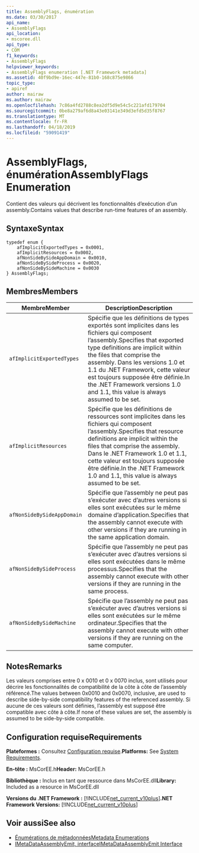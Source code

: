 ```yaml
---
title: AssemblyFlags, énumération
ms.date: 03/30/2017
api_name:
- AssemblyFlags
api_location:
- mscoree.dll
api_type:
- COM
f1_keywords:
- AssemblyFlags
helpviewer_keywords:
- AssemblyFlags enumeration [.NET Framework metadata]
ms.assetid: 40f9bd9e-16ec-447e-81b0-168c875e9866
topic_type:
- apiref
author: mairaw
ms.author: mairaw
ms.openlocfilehash: 7c86a4fd2788c8ea2df5d9e54c5c221afd179704
ms.sourcegitcommit: 0be8a279af6d8a43e03141e349d3efd5d35f8767
ms.translationtype: MT
ms.contentlocale: fr-FR
ms.lasthandoff: 04/18/2019
ms.locfileid: "59091419"
---
```

# <a name="assemblyflags-enumeration"></a><span data-ttu-id="330d6-102">AssemblyFlags, énumération</span><span class="sxs-lookup"><span data-stu-id="330d6-102">AssemblyFlags Enumeration</span></span>
<span data-ttu-id="330d6-103">Contient des valeurs qui décrivent les fonctionnalités d’exécution d’un assembly.</span><span class="sxs-lookup"><span data-stu-id="330d6-103">Contains values that describe run-time features of an assembly.</span></span>  
  
## <a name="syntax"></a><span data-ttu-id="330d6-104">Syntaxe</span><span class="sxs-lookup"><span data-stu-id="330d6-104">Syntax</span></span>  
  
```  
typedef enum {  
    afImplicitExportedTypes = 0x0001,  
    afImplicitResources = 0x0002,  
    afNonSideBySideAppDomain = 0x0010,  
    afNonSideBySideProcess = 0x0020,  
    afNonSideBySideMachine = 0x0030  
} AssemblyFlags;  
```  
  
## <a name="members"></a><span data-ttu-id="330d6-105">Membres</span><span class="sxs-lookup"><span data-stu-id="330d6-105">Members</span></span>  
  
|<span data-ttu-id="330d6-106">Membre</span><span class="sxs-lookup"><span data-stu-id="330d6-106">Member</span></span>|<span data-ttu-id="330d6-107">Description</span><span class="sxs-lookup"><span data-stu-id="330d6-107">Description</span></span>|  
|------------|-----------------|  
|`afImplicitExportedTypes`|<span data-ttu-id="330d6-108">Spécifie que les définitions de types exportés sont implicites dans les fichiers qui composent l’assembly.</span><span class="sxs-lookup"><span data-stu-id="330d6-108">Specifies that exported type definitions are implicit within the files that comprise the assembly.</span></span> <span data-ttu-id="330d6-109">Dans les versions 1.0 et 1.1 du .NET Framework, cette valeur est toujours supposée être définie.</span><span class="sxs-lookup"><span data-stu-id="330d6-109">In the .NET Framework versions 1.0 and 1.1, this value is always assumed to be set.</span></span>|  
|`afImplicitResources`|<span data-ttu-id="330d6-110">Spécifie que les définitions de ressources sont implicites dans les fichiers qui composent l’assembly.</span><span class="sxs-lookup"><span data-stu-id="330d6-110">Specifies that resource definitions are implicit within the files that comprise the assembly.</span></span> <span data-ttu-id="330d6-111">Dans le .NET Framework 1.0 et 1.1, cette valeur est toujours supposée être définie.</span><span class="sxs-lookup"><span data-stu-id="330d6-111">In the .NET Framework 1.0 and 1.1, this value is always assumed to be set.</span></span>|  
|`afNonSideBySideAppDomain`|<span data-ttu-id="330d6-112">Spécifie que l’assembly ne peut pas s’exécuter avec d’autres versions si elles sont exécutées sur le même domaine d’application.</span><span class="sxs-lookup"><span data-stu-id="330d6-112">Specifies that the assembly cannot execute with other versions if they are running in the same application domain.</span></span>|  
|`afNonSideBySideProcess`|<span data-ttu-id="330d6-113">Spécifie que l’assembly ne peut pas s’exécuter avec d’autres versions si elles sont exécutées dans le même processus.</span><span class="sxs-lookup"><span data-stu-id="330d6-113">Specifies that the assembly cannot execute with other versions if they are running in the same process.</span></span>|  
|`afNonSideBySideMachine`|<span data-ttu-id="330d6-114">Spécifie que l’assembly ne peut pas s’exécuter avec d’autres versions si elles sont exécutées sur le même ordinateur.</span><span class="sxs-lookup"><span data-stu-id="330d6-114">Specifies that the assembly cannot execute with other versions if they are running on the same computer.</span></span>|  
  
## <a name="remarks"></a><span data-ttu-id="330d6-115">Notes</span><span class="sxs-lookup"><span data-stu-id="330d6-115">Remarks</span></span>  
 <span data-ttu-id="330d6-116">Les valeurs comprises entre 0 x 0010 et 0 x 0070 inclus, sont utilisés pour décrire les fonctionnalités de compatibilité de la côte à côte de l’assembly référencé.</span><span class="sxs-lookup"><span data-stu-id="330d6-116">The values between 0x0010 and 0x0070, inclusive, are used to describe side-by-side compatibility features of the referenced assembly.</span></span> <span data-ttu-id="330d6-117">Si aucune de ces valeurs sont définies, l’assembly est supposé être compatible avec côte à côte.</span><span class="sxs-lookup"><span data-stu-id="330d6-117">If none of these values are set, the assembly is assumed to be side-by-side compatible.</span></span>  
  
## <a name="requirements"></a><span data-ttu-id="330d6-118">Configuration requise</span><span class="sxs-lookup"><span data-stu-id="330d6-118">Requirements</span></span>  
 <span data-ttu-id="330d6-119">**Plateformes :** Consultez [Configuration requise](../../../../docs/framework/get-started/system-requirements.md).</span><span class="sxs-lookup"><span data-stu-id="330d6-119">**Platforms:** See [System Requirements](../../../../docs/framework/get-started/system-requirements.md).</span></span>  
  
 <span data-ttu-id="330d6-120">**En-tête :** MsCorEE.h</span><span class="sxs-lookup"><span data-stu-id="330d6-120">**Header:** MsCorEE.h</span></span>  
  
 <span data-ttu-id="330d6-121">**Bibliothèque :** Inclus en tant que ressource dans MsCorEE.dll</span><span class="sxs-lookup"><span data-stu-id="330d6-121">**Library:** Included as a resource in MsCorEE.dll</span></span>  
  
 <span data-ttu-id="330d6-122">**Versions du .NET Framework :** [!INCLUDE[net_current_v10plus](../../../../includes/net-current-v10plus-md.md)]</span><span class="sxs-lookup"><span data-stu-id="330d6-122">**.NET Framework Versions:** [!INCLUDE[net_current_v10plus](../../../../includes/net-current-v10plus-md.md)]</span></span>  
  
## <a name="see-also"></a><span data-ttu-id="330d6-123">Voir aussi</span><span class="sxs-lookup"><span data-stu-id="330d6-123">See also</span></span>

- [<span data-ttu-id="330d6-124">Énumérations de métadonnées</span><span class="sxs-lookup"><span data-stu-id="330d6-124">Metadata Enumerations</span></span>](../../../../docs/framework/unmanaged-api/metadata/metadata-enumerations.md)
- [<span data-ttu-id="330d6-125">IMetaDataAssemblyEmit, interface</span><span class="sxs-lookup"><span data-stu-id="330d6-125">IMetaDataAssemblyEmit Interface</span></span>](../../../../docs/framework/unmanaged-api/metadata/imetadataassemblyemit-interface.md)
